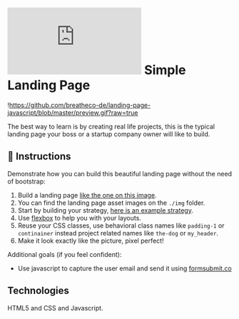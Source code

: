# ![alt text](https://assets.breatheco.de/apis/img/images.php?blob&random&cat=icon&tags=breathecode,32)  Simple Landing Page

!https://github.com/breatheco-de/landing-page-javascript/blob/master/preview.gif?raw=true

The best way to learn is by creating real life projects, this is the typical landing page your boss or a startup company owner will like to build.

## 📝 Instructions

Demonstrate how you can build this beautiful landing page without the need of bootstrap:

1. Build a landing page [like the one on this image](https://github.com/breatheco-de/landing-page-javascript/blob/master/landing.png?raw=true).
2. You can find the landing page asset images on the `./img` folder.
1. Start by building your strategy, [here is an example strategy](https://github.com/breatheco-de/landing-page-javascript/blob/master/strategy.png?raw=true).
1. Use [flexbox](https://css-tricks.com/snippets/css/a-guide-to-flexbox/) to help you with your layouts.
2. Reuse your CSS classes, use behavioral class names like `padding-1` or `continainer` instead project related names like `the-dog` or `my_header`.
3. Make it look exactly like the picture, pixel perfect!

Additional goals (if you feel confident):

+ Use javascript to capture the user email and send it using [formsubmit.co](https://formsubmit.co/)

## Technologies

HTML5 and CSS and Javascript.
